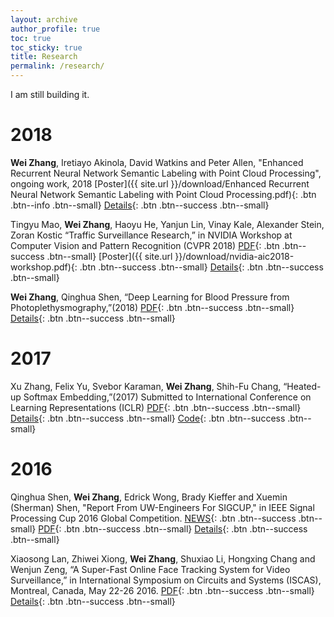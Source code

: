 ```yaml
---
layout: archive
author_profile: true
toc: true
toc_sticky: true
title: Research
permalink: /research/
---
```


I am still building it. 

# 2018

**Wei Zhang**, Iretiayo Akinola, David Watkins and Peter Allen, "Enhanced Recurrent Neural Network Semantic
Labeling with Point Cloud Processing", ongoing work, 2018
[Poster]({{ site.url }}/download/Enhanced Recurrent Neural Network Semantic Labeling with Point Cloud Processing.pdf){: .btn .btn--info .btn--small} [Details](https://wei2624.github.io/research/rnn_pcl/){: .btn .btn--success .btn--small}

Tingyu Mao, **Wei Zhang**, Haoyu He, Yanjun Lin, Vinay Kale, Alexander Stein, Zoran Kostic “Traffic Surveillance Research,” in NVIDIA Workshop at Computer Vision and Pattern Recognition (CVPR 2018)
[PDF](http://openaccess.thecvf.com/content_cvpr_2018_workshops/papers/w3/Mao_AIC2018_Report_Traffic_CVPR_2018_paper.pdf){: .btn .btn--success .btn--small} [Poster]({{ site.url }}/download/nvidia-aic2018-workshop.pdf){: .btn .btn--success .btn--small} [Details](https://wei2624.github.io/research/traffic_surveillance/){: .btn .btn--success .btn--small}


**Wei Zhang**, Qinghua Shen, “Deep Learning for Blood Pressure from
Photoplethysmography,”(2018) 
[PDF](https://goo.gl/9Vp8xq){: .btn .btn--success .btn--small} [Details](https://wei2624.github.io/research/dl_bp_ppg/){: .btn .btn--success .btn--small}

# 2017

Xu Zhang, Felix Yu, Svebor Karaman, **Wei Zhang**, Shih-Fu Chang, “Heated-up Softmax Embedding,”(2017) Submitted to International Conference on Learning Representations (ICLR) 
[PDF](https://arxiv.org/abs/1809.04157){: .btn .btn--success .btn--small} [Details](https://wei2624.github.io/research/heated_up_softmax_embedding/){: .btn .btn--success .btn--small} [Code](https://github.com/ColumbiaDVMM/Heated_Up_Softmax_Embedding){: .btn .btn--success .btn--small} 



# 2016

Qinghua Shen, **Wei Zhang**, Edrick Wong, Brady Kieffer and Xuemin (Sherman) Shen, "Report From UW-Engineers For SIGCUP," in IEEE Signal Processing Cup 2016 Global Competition.
[NEWS](https://uwaterloo.ca/electrical-computer-engineering/news/uw-student-team-places-top-10-classification-accuracy-2016){: .btn .btn--success .btn--small} [PDF](https://goo.gl/Utrfwu){: .btn .btn--success .btn--small} [Details](https://wei2624.github.io/research/sig_cup_2016/){: .btn .btn--success .btn--small} 


Xiaosong Lan, Zhiwei Xiong, **Wei Zhang**, Shuxiao Li, Hongxing Chang and Wenjun Zeng, “A Super-Fast Online Face Tracking System for Video Surveillance,” in International Symposium on Circuits and Systems (ISCAS), Montreal, Canada, May 22-26 2016. 
[PDF](https://ieeexplore.ieee.org/stamp/stamp.jsp?arnumber=7538968){: .btn .btn--success .btn--small} [Details](https://wei2624.github.io/research/face_recog_trk/){: .btn .btn--success .btn--small} 
